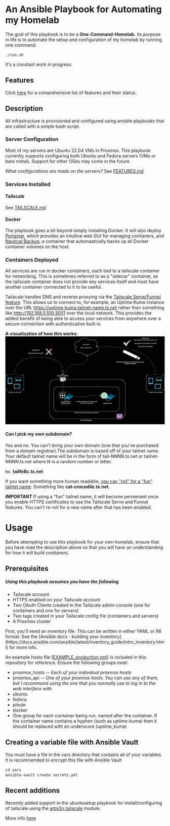 # An Ansible Playbook for Automating my Homelab
The goal of this playbook is to be a **One-Command-Homelab.** Its purpose in life is to automate the setup and configuration of my homelab by running one command:

```
./run.sh
```
It's a constant work in progress.

## Features
Click [here](./FEATURES.md) for a comprehensive list of features and their status.

## Description
All infrastructure is provisioned and configured using ansible playbooks that are called with a simple bash script. 

### Server Configuration
Most of my servers are Ubuntu 22.04 VMs in Proxmox. This playbook currently supports configuring both Ubuntu and Fedora servers (VMs or bare metal). Support for other OSes may come in the future.

*What configurations are made on the servers?*
See [FEATURES.md](FEATURES.md)

### Services Installed
#### Tailscale
See [TAILSCALE.md](TAILSCALE.md)

#### Docker
The playbook goes a bit beyond simply installing Docker. It will also deploy [Portainer](https://www.portainer.io/), which provides an intuitive web GUI for managing contianers, and [Nautical Backup](https://minituff.github.io/nautical-backup/), a container that automaatically backs up all Docker container volumes on the host. 

### Containers Deployed
All services are run in docker containers, each tied to a tailscale container for networking. This is sometimes referred to as a "sidecar" container, as the tailscale container does not provide any services itself and must have another container connected to it to be useful. 

Tailscale handles DNS and reverse proxying via the [Tailscale Serve/Funnel feature](https://tailscale.com/kb/1312/serve). This allows us to connect to, for example, an Uptime Kuma instance over the URL https://uptime-kuma.tailnet-name.ts.net rather than something like http://192.168.0.100:3001 over the local network. This provides the added benefit of being able to access your services from anywhere over a secure connection with authentication built in.

**A visualization of how this works:**
![ts-container](ts-container.svg)

#### Can I pick my own subdomain?
Yes and no. You can't bring your own domain (one that you've purchased from a domain registrar).The subdomain is based off of your tailnet name. Your default tailnet name will be in the form of tail-NNNN.ts.net or tailnet-NNNN.ts.net where N is a random number or letter. 

ex. **tailfe8c.ts.net**

If you want something more human readable, [you can "roll" for a "fun" tailnet name](https://tailscale.com/kb/1217/tailnet-name#creating-a-fun-tailnet-name). Something like **cat-crocodile.ts.net.**

***IMPORTANT***
If using a "fun" tailnet name, it will become permenant once you enable HTTPS certificates to use the Tailscale Serve and Funnel features. You can't re-roll for a new name after that has been enabled.

# Usage
Before attempting to use this playbook for your own homelab, ensure that you have read the description above so that you will have an understanding for how it will build contianers. 
## Prerequisites

##### Using this playbook assumes you have the following
<ul>
<li>Tailscale account</li>
<li>HTTPS enabled on your Tailscale account</li>
<li>Two OAuth Clients created in the Tailscale admin console (one for containers and one for servers)</li>
<li>Two tags created in your Tailscale config file (containers and servers)</li>
<li>A Proxmox cluster</li>
</ul>
First, you'll need an inventory file. This can be written in either YAML or INI format. See the [Ansible docs - building your inventory](https://docs.ansible.com/ansible/latest/inventory_guide/intro_inventory.html) for more info.

An example hosts file ([EXAMPLE_production.yml](./EXAMPLE_production.yml)) is included in this repository for reference. Ensure the following groups exist:

<ul>
	<li> proxmox_hosts -- <em>Each of your individual proxmox hosts</em>
	<li> proxmox_api -- <em> One of your proxmox hosts. You can use any of them, but I recommend using the one that you normally use to log in to the web interface with. </em>
	<li> ubuntu
	<li> fedora
	<li> pihole
	<li> docker
	<li> One group for each container being run, named after the container. If the container name contains a hyphen (such as uptime-kuma) then it should be replaced with an underscore (uptime_kuma)
</ul>

## Creating a variable file with Ansible Vault
You must have a file in the vars directory that contains all of your variables. It is recommended to encrypt this file with Ansible Vault
```
cd vars
ansible-vault create secrets.yml
```
## Recent additions

Recently added support in the ubuntusetup playbook for install/configuring of tailscale using the [artis3n.tailscale](https://galaxy.ansible.com/ui/standalone/roles/artis3n/tailscale/) module. <br>

More info [here](./TAILSCALE.md)
